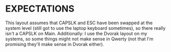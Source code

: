 # EXPECTATIONS

This layout assumes that CAPSLK and ESC have been swapped at the system level (still got to use the laptop keyboard sometimes), so there really isn't a CAPSLK on Main. Additionally: I use the Dvorak layout on my systems, so some things might not make sense in Qwerty (not that I'm promising they'll make sense in Dvorak either).
